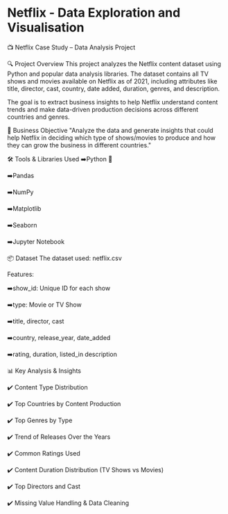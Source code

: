 # Netflix - Data Exploration and Visualisation

📺 Netflix Case Study – Data Analysis Project

🔍 Project Overview
This project analyzes the Netflix content dataset using Python and popular data analysis libraries. The dataset contains all TV shows and movies available on Netflix as of 2021, including attributes like title, director, cast, country, date added, duration, genres, and description.

The goal is to extract business insights to help Netflix understand content trends and make data-driven production decisions across different countries and genres.

🎯 Business Objective
"Analyze the data and generate insights that could help Netflix in deciding which type of shows/movies to produce and how they can grow the business in different countries."

🛠️ Tools & Libraries Used
➡️Python 🐍

➡️Pandas

➡️NumPy

➡️Matplotlib

➡️Seaborn

➡️Jupyter Notebook

📦 Dataset
The dataset used: netflix.csv

Features:

➡️show_id: Unique ID for each show

➡️type: Movie or TV Show

➡️title, director, cast

➡️country, release_year, date_added

➡️rating, duration, listed_in
description

📊 Key Analysis & Insights

✔️ Content Type Distribution

✔️ Top Countries by Content Production

✔️ Top Genres by Type

✔️ Trend of Releases Over the Years

✔️ Common Ratings Used

✔️ Content Duration Distribution (TV Shows vs Movies)

✔️ Top Directors and Cast

✔️ Missing Value Handling & Data Cleaning


